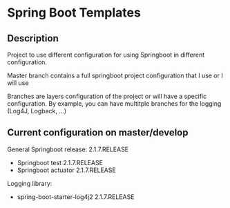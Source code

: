 # Spring Boot Templates
## Description
Project to use different configuration for using Springboot in different configuration.

Master branch contains a full springboot project configuration that I use or I will use

Branches are layers configuration of the project or will have a specific configuration.
By example, you can have multitple branches for the logging (Log4J, Logback, ...)

## Current configuration on master/develop

General Springboot release: 2.1.7.RELEASE

* Springboot test 2.1.7.RELEASE
* Springboot actuator 2.1.7.RELEASE

Logging library:
* spring-boot-starter-log4j2 2.1.7.RELEASE

